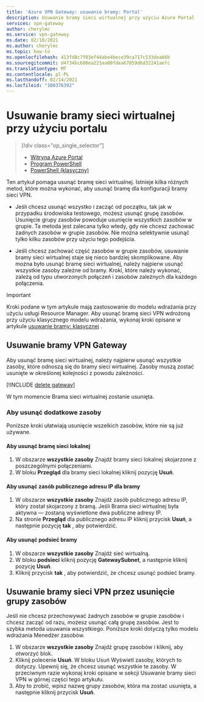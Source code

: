 ```yaml
---
title: 'Azure VPN Gateway: usuwanie bramy: Portal'
description: Usuwanie bramy sieci wirtualnej przy użyciu Azure Portal
services: vpn-gateway
author: cherylmc
ms.service: vpn-gateway
ms.date: 02/10/2021
ms.author: cherylmc
ms.topic: how-to
ms.openlocfilehash: 413fd8c7f03ef44abe4bece39ca717c533dea66b
ms.sourcegitcommit: d4734bc680ea221ea80fdea67859d6d32241aefc
ms.translationtype: MT
ms.contentlocale: pl-PL
ms.lasthandoff: 02/14/2021
ms.locfileid: "100376392"
---
```

# <a name="delete-a-virtual-network-gateway-using-the-portal"></a>Usuwanie bramy sieci wirtualnej przy użyciu portalu

> [!div class="op_single_selector"]
> * [Witryna Azure Portal](vpn-gateway-delete-vnet-gateway-portal.md)
> * [Program PowerShell](vpn-gateway-delete-vnet-gateway-powershell.md)
> * [PowerShell (klasyczny)](vpn-gateway-delete-vnet-gateway-classic-powershell.md)

Ten artykuł pomaga usunąć bramę sieci wirtualnej. Istnieje kilka różnych metod, które można wykonać, aby usunąć bramę dla konfiguracji bramy sieci VPN.

* Jeśli chcesz usunąć wszystko i zacząć od początku, tak jak w przypadku środowiska testowego, możesz usunąć grupę zasobów. Usunięcie grupy zasobów powoduje usunięcie wszystkich zasobów w grupie. Ta metoda jest zalecana tylko wtedy, gdy nie chcesz zachować żadnych zasobów w grupie zasobów. Nie można selektywnie usunąć tylko kilku zasobów przy użyciu tego podejścia.

* Jeśli chcesz zachować część zasobów w grupie zasobów, usuwanie bramy sieci wirtualnej staje się nieco bardziej skomplikowane. Aby można było usunąć bramę sieci wirtualnej, należy najpierw usunąć wszystkie zasoby zależne od bramy. Kroki, które należy wykonać, zależą od typu utworzonych połączeń i zasobów zależnych dla każdego połączenia.

> [!IMPORTANT]
> Kroki podane w tym artykule mają zastosowanie do modelu wdrażania przy użyciu usługi Resource Manager. Aby usunąć bramę sieci VPN wdrożoną przy użyciu klasycznego modelu wdrażania, wykonaj kroki opisane w artykule [usuwanie bramy: klasycznej](vpn-gateway-delete-vnet-gateway-classic-powershell.md) .

## <a name="delete-a-vpn-gateway"></a>Usuwanie bramy VPN Gateway

Aby usunąć bramę sieci wirtualnej, należy najpierw usunąć wszystkie zasoby, które odnoszą się do bramy sieci wirtualnej. Zasoby muszą zostać usunięte w określonej kolejności z powodu zależności.

[!INCLUDE [delete gateway](../../includes/vpn-gateway-delete-vnet-gateway-portal-include.md)]

W tym momencie Brama sieci wirtualnej zostanie usunięta.

### <a name="to-delete-additional-resources"></a>Aby usunąć dodatkowe zasoby

Poniższe kroki ułatwiają usunięcie wszelkich zasobów, które nie są już używane.

#### <a name="to-delete-the-local-network-gateway"></a>Aby usunąć bramę sieci lokalnej

1. W obszarze **wszystkie zasoby** Znajdź bramy sieci lokalnej skojarzone z poszczególnymi połączeniami.
1. W bloku **Przegląd** dla bramy sieci lokalnej kliknij pozycję **Usuń**.

#### <a name="to-delete-the-public-ip-address-resource-for-the-gateway"></a>Aby usunąć zasób publicznego adresu IP dla bramy

1. W obszarze **wszystkie zasoby** Znajdź zasób publicznego adresu IP, który został skojarzony z bramą. Jeśli Brama sieci wirtualnej była aktywna — zostaną wyświetlone dwa publiczne adresy IP.
1. Na stronie **Przegląd** dla publicznego adresu IP kliknij przycisk **Usuń**, a następnie pozycję **tak** , aby potwierdzić.

#### <a name="to-delete-the-gateway-subnet"></a>Aby usunąć podsieć bramy

1. W obszarze **wszystkie zasoby** Znajdź sieć wirtualną. 
1. W bloku **podsieci** kliknij pozycję **GatewaySubnet**, a następnie kliknij pozycję **Usuń**. 
1. Kliknij przycisk **tak** , aby potwierdzić, że chcesz usunąć podsieć bramy.

## <a name="delete-a-vpn-gateway-by-deleting-the-resource-group"></a><a name="deleterg"></a>Usuwanie bramy sieci VPN przez usunięcie grupy zasobów

Jeśli nie chcesz przechowywać żadnych zasobów w grupie zasobów i chcesz zacząć od razu, możesz usunąć całą grupę zasobów. Jest to szybka metoda usuwania wszystkiego. Poniższe kroki dotyczą tylko modelu wdrażania Menedżer zasobów.

1. W obszarze **wszystkie zasoby** Znajdź grupę zasobów i kliknij, aby otworzyć blok.
1. Kliknij polecenie **Usuń**. W bloku Usuń Wyświetl zasoby, których to dotyczy. Upewnij się, że chcesz usunąć wszystkie te zasoby. W przeciwnym razie wykonaj kroki opisane w sekcji Usuwanie bramy sieci VPN w górnej części tego artykułu.
1. Aby to zrobić, wpisz nazwę grupy zasobów, która ma zostać usunięta, a następnie kliknij przycisk **Usuń**.
